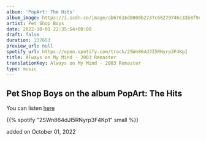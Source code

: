 ```yaml
---
album: 'PopArt: The Hits'
album_image: https://i.scdn.co/image/ab67616d0000b2737c66279746c33b8f9ccac1aa
artist: Pet Shop Boys
date: 2022-10-01 22:35:54+00:00
draft: false
duration: 237653
preview_url: null
spotify_url: https://open.spotify.com/track/2SWn864dJI5RNyrp3F4Kp1
title: Always on My Mind - 2003 Remaster
translationKey: Always on My Mind - 2003 Remaster
type: music
---
```


## Pet Shop Boys on the album PopArt: The Hits

You can listen [here](https://open.spotify.com/track/2SWn864dJI5RNyrp3F4Kp1)

{{% spotify "2SWn864dJI5RNyrp3F4Kp1" small %}}

added on October 01, 2022